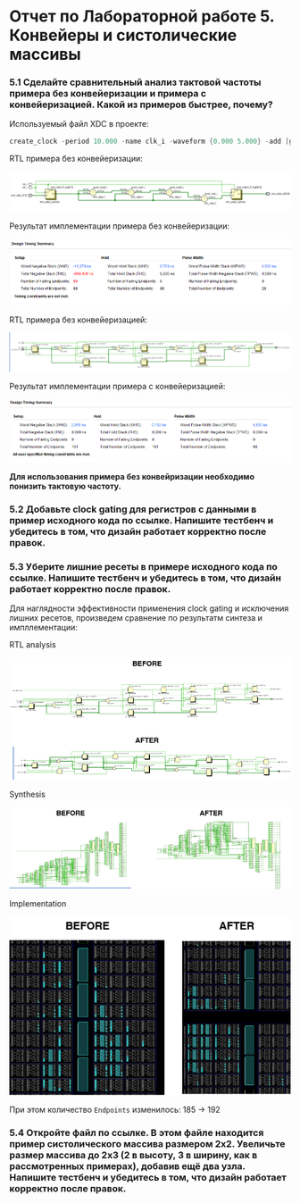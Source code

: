 # Отчет по Лабораторной работе 5. Конвейеры и систолические массивы
### 5.1 Сделайте сравнительный анализ тактовой частоты примера без конвейеризации и примера с конвейеризацией. Какой из примеров быстрее, почему?

Используемый файл XDC в проекте:

```verilog
create_clock -period 10.000 -name clk_i -waveform {0.000 5.000} -add [get_ports clk_i]
```
RTL примера без конвейеризации:

<p align="center" > <img src="./pics/rtl_wo_pipeline.png"></p>

Результат имплементации примера без конвейеризации:

<p align="center" > <img src="./pics/slack_wo_pipeline.png"></p>

RTL примера без конвейеризацией:

<p align="center" > <img src="./pics/rtl_w_pipeline.png"></p>

Результат имплементации примера c конвейеризацией:

<p align="center" > <img src="./pics/slack_w_pipeline.png"></p>

**Для использования примера без конвейризации необходимо понизить тактовую частоту.**


### 5.2 Добавьте clock gating для регистров с данными в пример исходного кода по ссылке. Напишите тестбенч и убедитесь в том, что дизайн работает корректно после правок.

### 5.3 Уберите лишние ресеты в примере исходного кода по ссылке. Напишите тестбенч и убедитесь в том, что дизайн работает корректно после правок.

Для наглядности эффективности применения clock gating и исключения лишних ресетов, произведем сравнение по результатм синтеза и импллементации:

RTL analysis

<p align="center" > <img src="./pics/rtl.png"></p>

Synthesis

<p align="center" > <img src="./pics/syn.png"></p>

Implementation

<p align="center" > <img src="./pics/implem.png"></p>

При этом количество `Endpoints` изменилось: 185 -> 192

### 5.4 Откройте файл по ссылке. В этом файле находится пример систолического массива размером 2x2. Увеличьте размер массива до 2x3 (2 в высоту, 3 в ширину, как в рассмотренных примерах), добавив ещё два узла. Напишите тестбенч и убедитесь в том, что дизайн работает корректно после правок.

